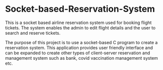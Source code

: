 # Socket-based-Reservation-System
This is a socket based airline reservation system used for booking flight tickets. The system enables the admin to edit flight details and the user to search and reserve tickets.

The purpose of this project is to use a socket-based C program to create a reservation system. This application provides user friendly interface and can be expanded to create other types of client-server reservation and management system such as bank, covid vaccination management system etc.


